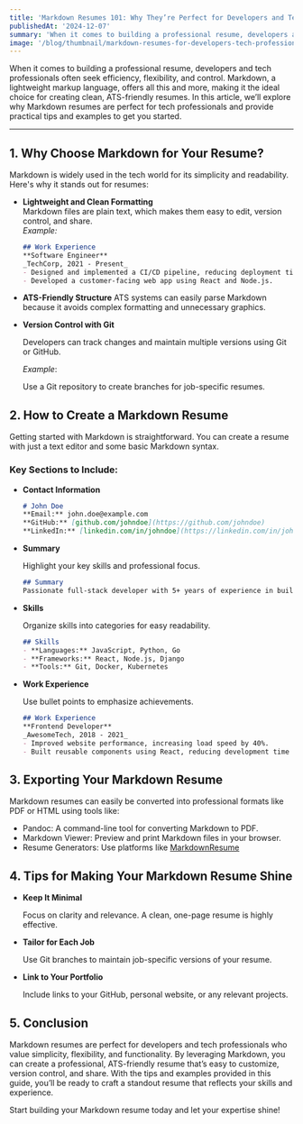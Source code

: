 ```yaml
---
title: 'Markdown Resumes 101: Why They’re Perfect for Developers and Tech Professionals'
publishedAt: '2024-12-07'
summary: 'When it comes to building a professional resume, developers and tech professionals often seek efficiency, flexibility, and control. Markdown, a lightweight markup language, offers all this and more, making it the ideal choice for creating clean, ATS-friendly templates. In this article, we’ll explore why Markdown templates are perfect for tech professionals and provide practical tips and examples to get you started.'
image: '/blog/thumbnail/markdown-resumes-for-developers-tech-professionals.png'
---
```


When it comes to building a professional resume, developers and tech professionals often seek efficiency, flexibility, and control. Markdown, a lightweight markup language, offers all this and more, making it the ideal choice for creating clean, ATS-friendly resumes. In this article, we’ll explore why Markdown resumes are perfect for tech professionals and provide practical tips and examples to get you started.

---

## 1. **Why Choose Markdown for Your Resume?**

Markdown is widely used in the tech world for its simplicity and readability. Here's why it stands out for resumes:

- **Lightweight and Clean Formatting**  
  Markdown files are plain text, which makes them easy to edit, version control, and share.  
  *Example:*  
  ```markdown
  ## Work Experience  
  **Software Engineer**  
  _TechCorp, 2021 - Present_  
  - Designed and implemented a CI/CD pipeline, reducing deployment time by 30%.
  - Developed a customer-facing web app using React and Node.js.

- **ATS-Friendly Structure**
ATS systems can easily parse Markdown because it avoids complex formatting and unnecessary graphics.

- **Version Control with Git**

    Developers can track changes and maintain multiple versions using Git or GitHub.
    
    *Example*:
    
    Use a Git repository to create branches for job-specific resumes.

## 2. How to Create a Markdown Resume

Getting started with Markdown is straightforward. You can create a resume with just a text editor and some basic Markdown syntax.

### Key Sections to Include:

- **Contact Information**

    ```markdown
    # John Doe  
    **Email:** john.doe@example.com  
    **GitHub:** [github.com/johndoe](https://github.com/johndoe)  
    **LinkedIn:** [linkedin.com/in/johndoe](https://linkedin.com/in/johndoe)
    ```
- **Summary**
    
    Highlight your key skills and professional focus.
    ```markdown
    ## Summary  
    Passionate full-stack developer with 5+ years of experience in building scalable web applications.
    ```
- **Skills**

    Organize skills into categories for easy readability.
    ```markdown
    ## Skills  
    - **Languages:** JavaScript, Python, Go  
    - **Frameworks:** React, Node.js, Django  
    - **Tools:** Git, Docker, Kubernetes  
    ```
    
- **Work Experience**

    Use bullet points to emphasize achievements.
    ```markdown
    ## Work Experience  
    **Frontend Developer**  
    _AwesomeTech, 2018 - 2021_  
    - Improved website performance, increasing load speed by 40%.  
    - Built reusable components using React, reducing development time by 20%.  
    ```

## 3. Exporting Your Markdown Resume

Markdown resumes can easily be converted into professional formats like PDF or HTML using tools like:

- Pandoc: A command-line tool for converting Markdown to PDF.
- Markdown Viewer: Preview and print Markdown files in your browser.
- Resume Generators: Use platforms like [MarkdownResume](https://markdownresume.app)

## 4. Tips for Making Your Markdown Resume Shine

- **Keep It Minimal** 

    Focus on clarity and relevance. A clean, one-page resume is highly effective.
- **Tailor for Each Job**

    Use Git branches to maintain job-specific versions of your resume.
- **Link to Your Portfolio**

    Include links to your GitHub, personal website, or any relevant projects.

## 5. Conclusion

Markdown resumes are perfect for developers and tech professionals who value simplicity, flexibility, and functionality. By leveraging Markdown, you can create a professional, ATS-friendly resume that’s easy to customize, version control, and share. With the tips and examples provided in this guide, you’ll be ready to craft a standout resume that reflects your skills and experience.

Start building your Markdown resume today and let your expertise shine!